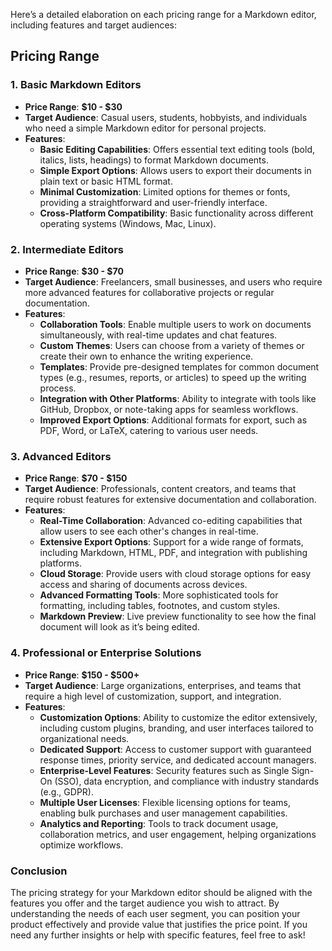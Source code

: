 Here’s a detailed elaboration on each pricing range for a Markdown editor, including features and target audiences:

## Pricing Range

### 1. **Basic Markdown Editors**
- **Price Range**: **$10 - $30**
- **Target Audience**: Casual users, students, hobbyists, and individuals who need a simple Markdown editor for personal projects.
- **Features**:
  - **Basic Editing Capabilities**: Offers essential text editing tools (bold, italics, lists, headings) to format Markdown documents.
  - **Simple Export Options**: Allows users to export their documents in plain text or basic HTML format.
  - **Minimal Customization**: Limited options for themes or fonts, providing a straightforward and user-friendly interface.
  - **Cross-Platform Compatibility**: Basic functionality across different operating systems (Windows, Mac, Linux).

### 2. **Intermediate Editors**
- **Price Range**: **$30 - $70**
- **Target Audience**: Freelancers, small businesses, and users who require more advanced features for collaborative projects or regular documentation.
- **Features**:
  - **Collaboration Tools**: Enable multiple users to work on documents simultaneously, with real-time updates and chat features.
  - **Custom Themes**: Users can choose from a variety of themes or create their own to enhance the writing experience.
  - **Templates**: Provide pre-designed templates for common document types (e.g., resumes, reports, or articles) to speed up the writing process.
  - **Integration with Other Platforms**: Ability to integrate with tools like GitHub, Dropbox, or note-taking apps for seamless workflows.
  - **Improved Export Options**: Additional formats for export, such as PDF, Word, or LaTeX, catering to various user needs.

### 3. **Advanced Editors**
- **Price Range**: **$70 - $150**
- **Target Audience**: Professionals, content creators, and teams that require robust features for extensive documentation and collaboration.
- **Features**:
  - **Real-Time Collaboration**: Advanced co-editing capabilities that allow users to see each other's changes in real-time.
  - **Extensive Export Options**: Support for a wide range of formats, including Markdown, HTML, PDF, and integration with publishing platforms.
  - **Cloud Storage**: Provide users with cloud storage options for easy access and sharing of documents across devices.
  - **Advanced Formatting Tools**: More sophisticated tools for formatting, including tables, footnotes, and custom styles.
  - **Markdown Preview**: Live preview functionality to see how the final document will look as it’s being edited.

### 4. **Professional or Enterprise Solutions**
- **Price Range**: **$150 - $500+**
- **Target Audience**: Large organizations, enterprises, and teams that require a high level of customization, support, and integration.
- **Features**:
  - **Customization Options**: Ability to customize the editor extensively, including custom plugins, branding, and user interfaces tailored to organizational needs.
  - **Dedicated Support**: Access to customer support with guaranteed response times, priority service, and dedicated account managers.
  - **Enterprise-Level Features**: Security features such as Single Sign-On (SSO), data encryption, and compliance with industry standards (e.g., GDPR).
  - **Multiple User Licenses**: Flexible licensing options for teams, enabling bulk purchases and user management capabilities.
  - **Analytics and Reporting**: Tools to track document usage, collaboration metrics, and user engagement, helping organizations optimize workflows.

### Conclusion
The pricing strategy for your Markdown editor should be aligned with the features you offer and the target audience you wish to attract. By understanding the needs of each user segment, you can position your product effectively and provide value that justifies the price point. If you need any further insights or help with specific features, feel free to ask!